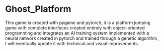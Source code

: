 # Ghost_Platform
This game is created with pygame and pytorch, it is a platform jumping game with complete interfaces created entirely with object-oriented programming and integrates an AI training system implemented with a neural network created in pytorch and trained through a genetic algorithm , I will eventually update it with technical and visual improvements.
